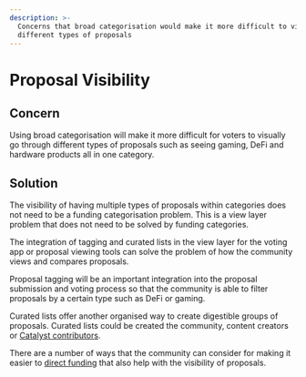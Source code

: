```yaml
---
description: >-
  Concerns that broad categorisation would make it more difficult to view many
  different types of proposals
---
```


# Proposal Visibility

## Concern

Using broad categorisation will make it more difficult for voters to visually go through different types of proposals such as seeing gaming, DeFi and hardware products all in one category.



## Solution

The visibility of having multiple types of proposals within categories does not need to be a funding categorisation problem. This is a view layer problem that does not need to be solved by funding categories.&#x20;

The integration of tagging and curated lists in the view layer for the voting app or proposal viewing tools can solve the problem of how the community views and compares proposals.

Proposal tagging will be an important integration into the proposal submission and voting process so that the community is able to filter proposals by a certain type such as DeFi or gaming.

Curated lists offer another organised way to create digestible groups of proposals. Curated lists could be created the community, content creators or [Catalyst contributors](https://catalyst-swarm.gitbook.io/catalyst-contributors/).&#x20;

There are a number of ways that the community can consider for making it easier to [direct funding](../../analysis/approaches-for-directing-funding.md) that also help with the visibility of proposals.
